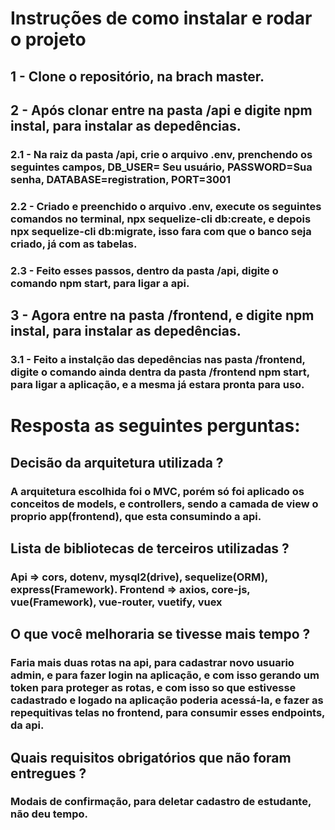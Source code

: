 # Instruções de como instalar e rodar o projeto

## 1 - Clone o repositório, na brach master.

## 2 - Após clonar entre na pasta /api e digite npm instal, para instalar as depedências.
### 2.1 - Na raiz da pasta /api, crie o arquivo .env, prenchendo os seguintes campos, DB_USER= Seu usuário, PASSWORD=Sua senha, DATABASE=registration, PORT=3001
### 2.2 - Criado e preenchido o arquivo .env, execute os seguintes comandos no terminal, npx sequelize-cli db:create, e depois npx sequelize-cli db:migrate, isso fara com que o banco seja criado, já com as tabelas.
### 2.3 - Feito esses passos, dentro da pasta /api, digite o comando npm start, para ligar a api.

## 3 - Agora entre na pasta /frontend, e digite npm instal, para instalar as depedências.
### 3.1 - Feito a instalção das depedências nas pasta /frontend, digite o comando ainda dentra da pasta /frontend npm start, para ligar a aplicação, e a mesma já estara pronta para uso.


# Resposta as seguintes perguntas:
## Decisão da arquitetura utilizada ?
  ### A arquitetura escolhida foi o MVC, porém só foi aplicado os conceitos de models, e controllers, sendo a camada de view o proprio app(frontend), que esta consumindo a api.

## Lista de bibliotecas de terceiros utilizadas ?
  ### Api => cors, dotenv, mysql2(drive), sequelize(ORM), express(Framework). Frontend => axios, core-js, vue(Framework), vue-router, vuetify, vuex

## O que você melhoraria se tivesse mais tempo ?
  ### Faria mais duas rotas na api, para cadastrar novo usuario admin, e para fazer login na aplicação, e com isso gerando um token para proteger as rotas, e com isso so que estivesse cadastrado e logado na aplicação poderia acessá-la, e fazer as repequitivas telas no frontend, para consumir esses endpoints, da api.

## Quais requisitos obrigatórios que não foram entregues ?
  ### Modais de confirmação, para deletar cadastro de estudante, não deu tempo.
